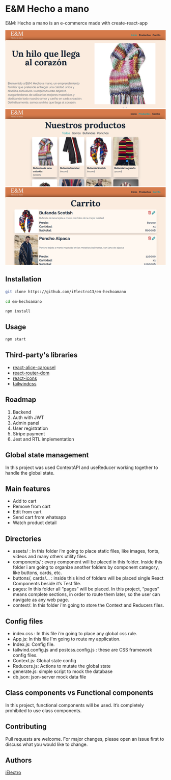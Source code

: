 # E&M Hecho a mano

E&M: Hecho a mano is an e-commerce made with create-react-app

![img1](./src/assets/images/cap1.png)
![img2](./src/assets/images/cap2.png)
![img3](./src/assets/images/cap3.png)


## Installation
```bash
git clone https://github.com/iElectro13/em-hechoamano
```

```bash
cd em-hechoamano
```

```
npm install
```

## Usage

```bash
npm start
```

## Third-party's libraries
- [react-alice-carousel](https://github.com/maxmarinich/react-alice-carousel#readme "react-alice-carousel")
- [react-router-dom](https://github.com/remix-run/react-router#readme "react-router-dom")
- [react-icons](https://react-icons.github.io/react-icons/ "react-icons")
- [tailwindcss](https://tailwindcss.com/ "tailwindcss")

## Roadmap

1) Backend
2) Auth with JWT
3) Admin panel
4) User registration
5) Stripe payment
6) Jest and RTL implementation

## Global state management
In this project was used ContextAPI and useReducer working together to handle the global state.

## Main features

- Add to cart
- Remove from cart
- Edit from cart
- Send cart from whatsapp
- Watch product detail

## Directories
- assets/ : In this folder i’m going to place static files, like images, fonts, vídeos and
many others utility files.
- components/ : every component will be placed in this folder. Inside this folder i am
going to organize another folders by component category, like buttons, cards, etc.
- buttons/, cards/... : inside this kind of folders will be placed single React Components
beside it’s Test file.
- pages: In this folder all “pages” will be placed. In this project, “pages” means
complete sections, in order to route them later, so the user can navigate as any web
page.
- context/: In this folder i'm going to store the Context and Reducers files.

## Config files
- index.css : In this file i’m going to place any global css rule.
- App.js: In this file I'm going to route my application.
- Index.js: Config file.
- tailwind.config.js and postcss.config.js : these are CSS framework config files.
- Context.js: Global state config
- Reducers.js: Actions to mutate the global state
- generate.js: simple script to mock the database
- db.json: json-server mock data file

## Class components vs Functional components
In this project, functional components will be used. It’s completely prohibited to use class
components.

## Contributing
Pull requests are welcome. For major changes, please open an issue first to discuss what you would like to change.

## Authors
[iElectro](https://github.com/iElectro13 "iElectro")